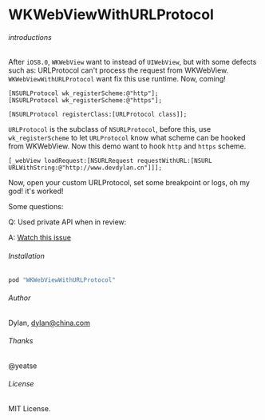 # WKWebViewWithURLProtocol

###### introductions

After `iOS8.0`, `WKWebView` want to instead of `UIWebView`, but with some defects such as: URLProtocol can't process the request from WKWebView.
`WKWebViewWithURLProtocol` want fix this use runtime. Now, coming!

```objc
[NSURLProtocol wk_registerScheme:@"http"];
[NSURLProtocol wk_registerScheme:@"https"];

[NSURLProtocol registerClass:[URLProtocol class]];
```

`URLProtocol` is the subclass of `NSURLProtocol`, before this, use `wk_registerScheme` to let `URLProtocol` know what scheme can be hooked from WKWebView. Now this demo want to hook `http` and `https` scheme.

```objc
[_webView loadRequest:[NSURLRequest requestWithURL:[NSURL URLWithString:@"http://www.devdylan.cn"]]];
```

Now, open your custom URLProtocol, set some breakpoint or logs, oh my god! it's worked!

Some questions: 

Q: Used private API when in review:

A: [Watch this issue](https://github.com/brave/browser-ios/issues/96#issuecomment-260365341)


###### Installation

```ruby
pod "WKWebViewWithURLProtocol"
```

###### Author

Dylan, dylan@china.com

###### Thanks

@yeatse <Original repo without cocoapods>

###### License

MIT License.
